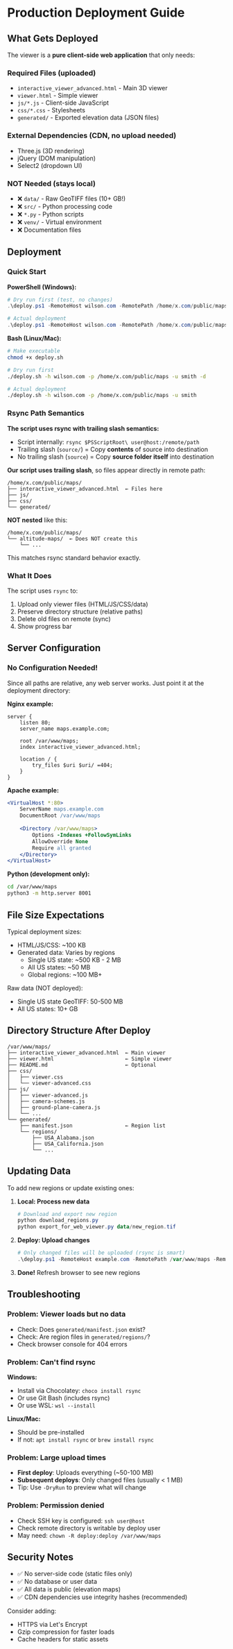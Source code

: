 # Production Deployment Guide

## What Gets Deployed

The viewer is a **pure client-side web application** that only needs:

### Required Files (uploaded)
- `interactive_viewer_advanced.html` - Main 3D viewer
- `viewer.html` - Simple viewer
- `js/*.js` - Client-side JavaScript
- `css/*.css` - Stylesheets
- `generated/` - Exported elevation data (JSON files)

### External Dependencies (CDN, no upload needed)
- Three.js (3D rendering)
- jQuery (DOM manipulation)
- Select2 (dropdown UI)

### NOT Needed (stays local)
- ❌ `data/` - Raw GeoTIFF files (10+ GB!)
- ❌ `src/` - Python processing code
- ❌ `*.py` - Python scripts
- ❌ `venv/` - Virtual environment
- ❌ Documentation files

## Deployment

### Quick Start

**PowerShell (Windows):**
```powershell
# Dry run first (test, no changes)
.\deploy.ps1 -RemoteHost wilson.com -RemotePath /home/x.com/public/maps -RemoteUser smith -DryRun

# Actual deployment
.\deploy.ps1 -RemoteHost wilson.com -RemotePath /home/x.com/public/maps -RemoteUser smith
```

**Bash (Linux/Mac):**
```bash
# Make executable
chmod +x deploy.sh

# Dry run first
./deploy.sh -h wilson.com -p /home/x.com/public/maps -u smith -d

# Actual deployment
./deploy.sh -h wilson.com -p /home/x.com/public/maps -u smith
```

### Rsync Path Semantics

**The script uses rsync with trailing slash semantics:**

- Script internally: `rsync $PSScriptRoot\ user@host:/remote/path`
- Trailing slash (`source/`) = Copy **contents** of source into destination
- No trailing slash (`source`) = Copy **source folder itself** into destination

**Our script uses trailing slash**, so files appear directly in remote path:

```
/home/x.com/public/maps/
├── interactive_viewer_advanced.html  ← Files here
├── js/
├── css/
└── generated/
```

**NOT nested** like this:
```
/home/x.com/public/maps/
└── altitude-maps/  ← Does NOT create this
    └── ...
```

This matches rsync standard behavior exactly.

### What It Does

The script uses `rsync` to:
1. Upload only viewer files (HTML/JS/CSS/data)
2. Preserve directory structure (relative paths)
3. Delete old files on remote (sync)
4. Show progress bar

## Server Configuration

### No Configuration Needed!

Since all paths are relative, any web server works. Just point it at the deployment directory:

**Nginx example:**
```nginx
server {
    listen 80;
    server_name maps.example.com;
    
    root /var/www/maps;
    index interactive_viewer_advanced.html;
    
    location / {
        try_files $uri $uri/ =404;
    }
}
```

**Apache example:**
```apache
<VirtualHost *:80>
    ServerName maps.example.com
    DocumentRoot /var/www/maps
    
    <Directory /var/www/maps>
        Options -Indexes +FollowSymLinks
        AllowOverride None
        Require all granted
    </Directory>
</VirtualHost>
```

**Python (development only):**
```bash
cd /var/www/maps
python3 -m http.server 8001
```

## File Size Expectations

Typical deployment sizes:
- HTML/JS/CSS: ~100 KB
- Generated data: Varies by regions
  - Single US state: ~500 KB - 2 MB
  - All US states: ~50 MB
  - Global regions: ~100 MB+

Raw data (NOT deployed):
- Single US state GeoTIFF: 50-500 MB
- All US states: 10+ GB

## Directory Structure After Deploy

```
/var/www/maps/
├── interactive_viewer_advanced.html  ← Main viewer
├── viewer.html                       ← Simple viewer
├── README.md                         ← Optional
├── css/
│   ├── viewer.css
│   └── viewer-advanced.css
├── js/
│   ├── viewer-advanced.js
│   ├── camera-schemes.js
│   ├── ground-plane-camera.js
│   └── ...
└── generated/
    ├── manifest.json                 ← Region list
    └── regions/
        ├── USA_Alabama.json
        ├── USA_California.json
        └── ...
```

## Updating Data

To add new regions or update existing ones:

1. **Local: Process new data**
   ```powershell
   # Download and export new region
   python download_regions.py
   python export_for_web_viewer.py data/new_region.tif
   ```

2. **Deploy: Upload changes**
   ```powershell
   # Only changed files will be uploaded (rsync is smart)
   .\deploy.ps1 -RemoteHost example.com -RemotePath /var/www/maps -RemoteUser deploy
   ```

3. **Done!** Refresh browser to see new regions

## Troubleshooting

### Problem: Viewer loads but no data
- Check: Does `generated/manifest.json` exist?
- Check: Are region files in `generated/regions/`?
- Check browser console for 404 errors

### Problem: Can't find rsync
**Windows:**
- Install via Chocolatey: `choco install rsync`
- Or use Git Bash (includes rsync)
- Or use WSL: `wsl --install`

**Linux/Mac:**
- Should be pre-installed
- If not: `apt install rsync` or `brew install rsync`

### Problem: Large upload times
- **First deploy**: Uploads everything (~50-100 MB)
- **Subsequent deploys**: Only changed files (usually < 1 MB)
- Tip: Use `-DryRun` to preview what will change

### Problem: Permission denied
- Check SSH key is configured: `ssh user@host`
- Check remote directory is writable by deploy user
- May need: `chown -R deploy:deploy /var/www/maps`

## Security Notes

- ✅ No server-side code (static files only)
- ✅ No database or user data
- ✅ All data is public (elevation maps)
- ✅ CDN dependencies use integrity hashes (recommended)

Consider adding:
- HTTPS via Let's Encrypt
- Gzip compression for faster loads
- Cache headers for static assets

